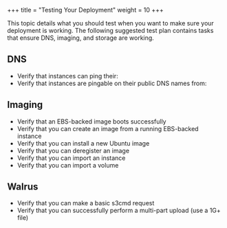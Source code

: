 +++
title = "Testing Your Deployment"
weight = 10
+++

This topic details what you should test when you want to make sure your deployment is working. The following suggested test plan contains tasks that ensure DNS, imaging, and storage are working.
## DNS


* Verify that instances can ping their: 
* Verify that instances are pingable on their public DNS names from: 

## Imaging


* Verify that an EBS-backed image boots successfully 
* Verify that you can create an image from a running EBS-backed instance 
* Verify that you can install a new Ubuntu image 
* Verify that you can deregister an image 
* Verify that you can import an instance 
* Verify that you can import a volume 

## Walrus


* Verify that you can make a basic s3cmd request 
* Verify that you can successfully perform a multi-part upload (use a 1G+ file) 
